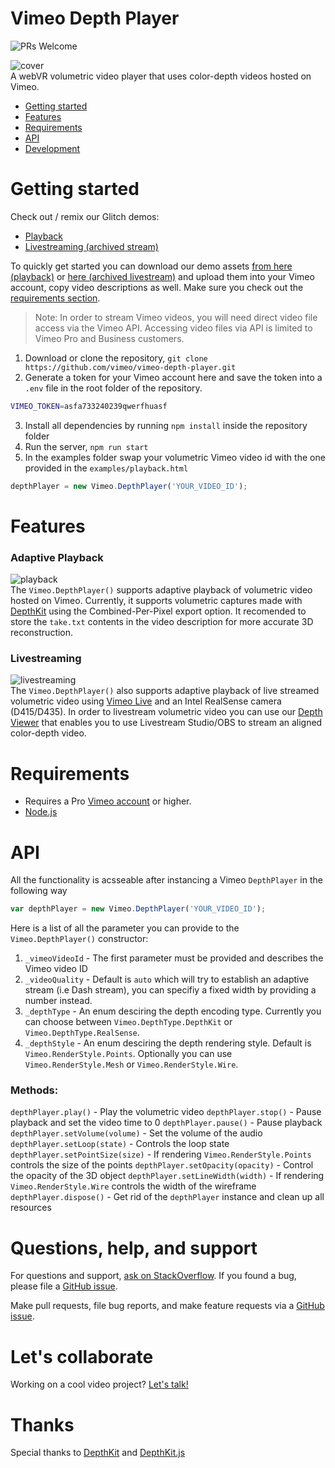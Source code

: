 <h1>Vimeo Depth Player</h1>

![PRs Welcome](https://img.shields.io/badge/PRs-welcome-brightgreen.svg?style=flat-square)  

![cover](https://github.com/vimeo/volumetric-player/blob/library-refactoring/docs/webvr_small.gif)  
A webVR volumetric video player that uses color-depth videos hosted on Vimeo. 
- [Getting started](#getting-started)
- [Features](#features)
- [Requirements](#requirements)
- [API](#api)
- [Development](#development)

# Getting started
Check out / remix our Glitch demos:
- [Playback](https://vimeo-depth-player-playback.glitch.me/)
- [Livestreaming (archived stream)](https://vimeo-volumetric-video-livestreaming.glitch.me)

To quickly get started you can download our demo assets [from here (playback)](https://vimeo.com/279527916) or [here (archived livestream)](https://vimeo.com/280565863) and upload them into your Vimeo account, copy video descriptions as well. Make sure you check out the [requirements section](#requirements).

> Note: In order to stream Vimeo videos, you will need direct video file access via the Vimeo API. Accessing video files via API is limited to Vimeo Pro and Business customers.

1. Download or clone the repository, `git clone https://github.com/vimeo/vimeo-depth-player.git`
2. Generate a token for your Vimeo account here and save the token into a `.env` file in the root folder of the repository.
```sh
VIMEO_TOKEN=asfa733240239qwerfhuasf
```
3. Install all dependencies by running `npm install` inside the repository folder
4. Run the server, `npm run start`
5. In the examples folder swap your volumetric Vimeo video id with the one provided in the `examples/playback.html`
```js
depthPlayer = new Vimeo.DepthPlayer('YOUR_VIDEO_ID');
```

# Features
### Adaptive Playback
![playback](https://github.com/vimeo/vimeo-depth-player/blob/library-refactoring/docs/playback.gif)  
The `Vimeo.DepthPlayer()` supports adaptive playback of volumetric video hosted on Vimeo. Currently, it supports volumetric captures made with [DepthKit](https://depthkit.tv) using the Combined-Per-Pixel export option. It recomended to store the `take.txt` contents in the video description for more accurate 3D reconstruction.

### Livestreaming
![livestreaming](https://github.com/vimeo/vimeo-depth-player/blob/library-refactoring/docs/livestreaming.gif)  
The `Vimeo.DepthPlayer()` also supports adaptive playback of live streamed volumetric video using [Vimeo Live](https://vimeo.com/live) and an Intel RealSense camera (D415/D435). In order to livestream volumetric video you can use our [Depth Viewer](http://github.com/vimeo/depth-viewer) that enables you to use Livestream Studio/OBS to stream an aligned color-depth video. 


# Requirements
* Requires a Pro [Vimeo account](https://vimeo.com) or higher. 
* [Node.js](https://nodejs.org)

# API
All the functionality is acsseable after instancing a Vimeo `DepthPlayer` in the following way
```js
var depthPlayer = new Vimeo.DepthPlayer('YOUR_VIDEO_ID');
```
Here is a list of all the parameter you can provide to the `Vimeo.DepthPlayer()` constructor:
1. `_vimeoVideoId` - The first parameter must be provided and describes the Vimeo video ID
2. `_videoQuality` - Default is `auto` which will try to establish an adaptive stream (i.e Dash stream), you can specifiy a fixed width by providing a number instead.
3. `_depthType` - An enum desciring the depth encoding type. Currently you can choose between `Vimeo.DepthType.DepthKit` or `Vimeo.DepthType.RealSense`.
4. `_depthStyle` - An enum desciring the depth rendering style. Default is `Vimeo.RenderStyle.Points`. Optionally you can use `Vimeo.RenderStyle.Mesh` or `Vimeo.RenderStyle.Wire`.
### Methods:
`depthPlayer.play()` - Play the volumetric video
`depthPlayer.stop()` - Pause playback and set the video time to 0
`depthPlayer.pause()` - Pause playback
`depthPlayer.setVolume(volume)` - Set the volume of the audio
`depthPlayer.setLoop(state)` - Controls the loop state
`depthPlayer.setPointSize(size)` - If rendering `Vimeo.RenderStyle.Points` controls the size of the points
`depthPlayer.setOpacity(opacity)` - Control the opacity of the 3D object
`depthPlayer.setLineWidth(width)` - If rendering `Vimeo.RenderStyle.Wire` controls the width of the wireframe
`depthPlayer.dispose()` - Get rid of the `depthPlayer` instance and clean up all resources

# Questions, help, and support
For questions and support, [ask on StackOverflow](https://stackoverflow.com/questions/ask/?tags=vimeo). If you found a bug, please file a [GitHub issue](https://github.com/vimeo/vimeo-depth-player/issues).

Make pull requests, file bug reports, and make feature requests via a [GitHub issue](https://github.com/vimeo/vimeo-depth-player/issues).

# Let's collaborate
Working on a cool video project? [Let's talk!](mailto:labs@vimeo.com)

# Thanks
Special thanks to [DepthKit](https://depthkit.tv) and [DepthKit.js](https://github.com/juniorxsound/DepthKit.js)
